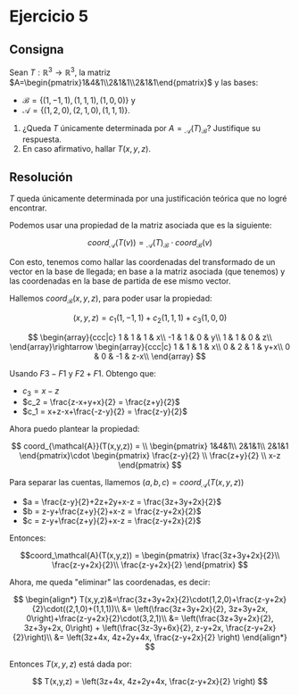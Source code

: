 # Ejercicio 5

## Consigna

Sean $T:\mathbb{R}^3\to\mathbb{R}^3$, la matriz $A=\begin{pmatrix}1&4&1\\2&1&1\\2&1&1\end{pmatrix}$ y las bases:
- $\mathcal{B}=\{(1,-1,1),(1,1,1),(1,0,0)\}$ y
- $\mathcal{A}=\{(1,2,0),(2,1,0),(1,1,1)\}$.

1. ¿Queda $T$ únicamente determinada por $A={}_{\mathcal{A}}(T)_{\mathcal{B}}$? Justifique su respuesta.
2. En caso afirmativo, hallar $T(x,y,z)$.

## Resolución

$T$ queda únicamente determinada por una justificación teórica que no logré encontrar.

Podemos usar una propiedad de la matriz asociada que es la siguiente:

$$coord_{\mathcal{A}}(T(v)) = {}_{\mathcal{A}}(T)_{\mathcal{B}}\cdot coord_{\mathcal{B}}(v)$$

Con esto, tenemos como hallar las coordenadas del transformado de un vector en la base de llegada; en base a la matriz asociada (que tenemos) y las coordenadas en la base de partida de ese mismo vector.

Hallemos $coord_{\mathcal{B}}(x,y,z)$, para poder usar la propiedad:

$$
(x,y,z) = c_1(1,-1,1)+c_2(1,1,1)+c_3(1,0,0)
$$

$$
\begin{array}{ccc|c}
1 & 1 & 1 & x\\
-1 & 1 & 0 & y\\
1 & 1 & 0 & z\\
\end{array}\rightarrow
\begin{array}{ccc|c}
1 & 1 & 1 & x\\
0 & 2 & 1 & y+x\\
0 & 0 & -1 & z-x\\
\end{array}
$$

Usando $F3-F1$ y $F2+F1$. Obtengo que:

- $c_3 = x-z$
- $c_2 = \frac{z-x+y+x}{2} = \frac{z+y}{2}$
- $c_1 = x+z-x+\frac{-z-y}{2} = \frac{z-y}{2}$

Ahora puedo plantear la propiedad:

$$
coord_{\mathcal{A}}(T(x,y,z)) = \\
\begin{pmatrix}
1&4&1\\
2&1&1\\
2&1&1
\end{pmatrix}\cdot
\begin{pmatrix}
\frac{z-y}{2} \\
\frac{z+y}{2} \\
x-z
\end{pmatrix}
$$

Para separar las cuentas, llamemos $(a,b,c) = coord_{\mathcal{A}}(T(x,y,z))$

- $a = \frac{z-y}{2}+2z+2y+x-z = \frac{3z+3y+2x}{2}$
- $b = z-y+\frac{z+y}{2}+x-z = \frac{z-y+2x}{2}$
- $c = z-y+\frac{z+y}{2}+x-z = \frac{z-y+2x}{2}$

Entonces:

$$coord_\mathcal{A}(T(x,y,z)) =
\begin{pmatrix}
\frac{3z+3y+2x}{2}\\
\frac{z-y+2x}{2}\\
\frac{z-y+2x}{2}
\end{pmatrix}
$$

Ahora, me queda "eliminar" las coordenadas, es decir:

$$
\begin{align*}
T(x,y,z)&=\frac{3z+3y+2x}{2}\cdot(1,2,0)+\frac{z-y+2x}{2}\cdot((2,1,0)+(1,1,1))\\
&= \left(\frac{3z+3y+2x}{2}, 3z+3y+2x, 0\right)+\frac{z-y+2x}{2}\cdot(3,2,1)\\
&= \left(\frac{3z+3y+2x}{2}, 3z+3y+2x, 0\right) + \left(\frac{3z-3y+6x}{2}, z-y+2x, \frac{z-y+2x}{2}\right)\\
&= \left(3z+4x, 4z+2y+4x, \frac{z-y+2x}{2} \right)
\end{align*}
$$

Entonces $T(x,y,z)$ está dada por:

$$
T(x,y,z) = \left(3z+4x, 4z+2y+4x, \frac{z-y+2x}{2} \right)
$$